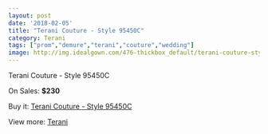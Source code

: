 ```yaml
---
layout: post
date: '2018-02-05'
title: "Terani Couture - Style 95450C"
category: Terani
tags: ["prom","demure","terani","couture","wedding"]
image: http://img.idealgown.com/476-thickbox_default/terani-couture-style-95450c.jpg
---
```

Terani Couture - Style 95450C

On Sales: **$230**
<a href="https://www.idealgown.com/en/terani/171-terani-couture-style-95450c.html"><amp-img layout="responsive" width="600" height="600" src="//img.idealgown.com/476-thickbox_default/terani-couture-style-95450c.jpg" alt="Terani Couture - Style 95450C 0" /></a>
<a href="https://www.idealgown.com/en/terani/171-terani-couture-style-95450c.html"><amp-img layout="responsive" width="600" height="600" src="//img.idealgown.com/478-thickbox_default/terani-couture-style-95450c.jpg" alt="Terani Couture - Style 95450C 1" /></a>
<a href="https://www.idealgown.com/en/terani/171-terani-couture-style-95450c.html"><amp-img layout="responsive" width="600" height="600" src="//img.idealgown.com/477-thickbox_default/terani-couture-style-95450c.jpg" alt="Terani Couture - Style 95450C 2" /></a>

Buy it: [Terani Couture - Style 95450C](https://www.idealgown.com/en/terani/171-terani-couture-style-95450c.html "Terani Couture - Style 95450C")

View more: [Terani](https://www.idealgown.com/en/4-terani "Terani")